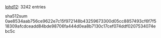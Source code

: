 [lphd12](https://github.com/lphd12): 3242 entries

sha512sum 0ae8534aab756ce9622e7c15f972148b43259673300d05cc8857493cf6f7f518309afcdceadd84bde98706fa444d0ea8b7130c17cef074ddf0207534074ebc5c
